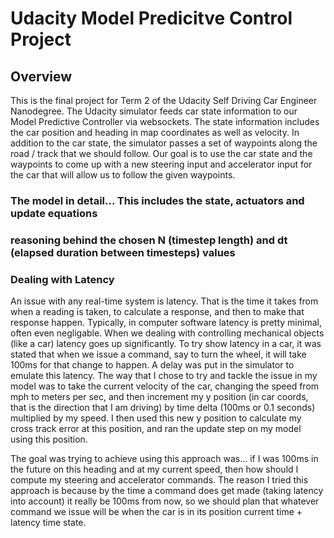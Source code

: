# Udacity Model Predicitve Control Project

## Overview

This is the final project for Term 2 of the Udacity Self Driving Car Engineer Nanodegree. The Udacity simulator feeds car state information to our Model Predictive Controller via websockets. The state information includes the car position and heading in map coordinates as well as velocity. In addition to the car state, the simulator passes a set of waypoints along the road / track that we should follow. Our goal is to use the car state and the waypoints to come up with a new steering input and accelerator input for the car that will allow us to follow the given waypoints.

### The model in detail... This includes the state, actuators and update equations

### reasoning behind the chosen N (timestep length) and dt (elapsed duration between timesteps) values



### Dealing with Latency

An issue with any real-time system is latency. That is the time it takes from when a reading is taken, to calculate a response, and then to make that response happen. Typically, in computer software latency is pretty minimal, often even negligable. When we dealing with controlling mechanical objects (like a car) latency goes up significantly. To try show latency in a car, it was stated that when we issue a command, say to turn the wheel, it will take 100ms for that change to happen. A delay was put in the simulator to emulate this latency. The way that I chose to try and tackle the issue in my model was to take the current velocity of the car, changing the speed from mph to meters per sec, and then increment my y position (in car coords, that is the direction that I am driving) by time delta (100ms or 0.1 seconds) multiplied by my speed. I then used this new y position to calculate my cross track error at this position, and ran the update step on my model using this position. 

The goal was trying to achieve using this approach was... if I was 100ms in the future on this heading and at my current speed, then how should I compute my steering and accelerator commands. The reason I tried this approach is because by the time a command does get made (taking latency into account) it really be 100ms from now, so we should plan that whatever command we issue will be when the car is in its position current time + latency time state.